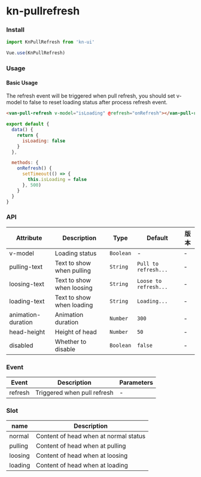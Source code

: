 <!-- English -->

# kn-pullrefresh

### Install

```js
import KnPullRefresh from 'kn-ui'

Vue.use(KnPullRefresh)
```

### Usage

#### Basic Usage

The refresh event will be triggered when pull refresh, you should set v-model to false to reset loading status after process refresh event.

```html
<van-pull-refresh v-model="isLoading" @refresh="onRefresh"></van-pull-refresh>
```

```js
export default {
  data() {
    return {
      isLoading: false
    }
  },

  methods: {
    onRefresh() {
      setTimeout(() => {
        this.isLoading = false
      }, 500)
    }
  }
}
```

### API

| Attribute          | Description               | Type      | Default               | 版本 |
| ------------------ | ------------------------- | --------- | --------------------- | ---- |
| v-model            | Loading status            | `Boolean` | -                     | -    |
| pulling-text       | Text to show when pulling | `String`  | `Pull to refresh...`  | -    |
| loosing-text       | Text to show when loosing | `String`  | `Loose to refresh...` | -    |
| loading-text       | Text to show when loading | `String`  | `Loading...`          | -    |
| animation-duration | Animation duration        | `Number`  | `300`                 | -    |
| head-height        | Height of head            | `Number`  | `50`                  | -    |
| disabled           | Whether to disable        | `Boolean` | `false`               | -    |

### Event

| Event   | Description                 | Parameters |
| ------- | --------------------------- | ---------- |
| refresh | Triggered when pull refresh | -          |

### Slot

| name    | Description                           |
| ------- | ------------------------------------- |
| normal  | Content of head when at normal status |
| pulling | Content of head when at pulling       |
| loosing | Content of head when at loosing       |
| loading | Content of head when at loading       |

